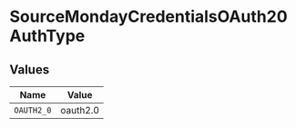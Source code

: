 # SourceMondayCredentialsOAuth20AuthType


## Values

| Name       | Value      |
| ---------- | ---------- |
| `OAUTH2_0` | oauth2.0   |